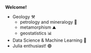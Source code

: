 **Welcome!**

* Geology ⚒️
  * petrology and mineralogy 🔬  
  * metamorphism ⛰️
  * geostatistics 📊
* Data Science & Machine Learning 🤖
* Julia enthusiast! 🟣
